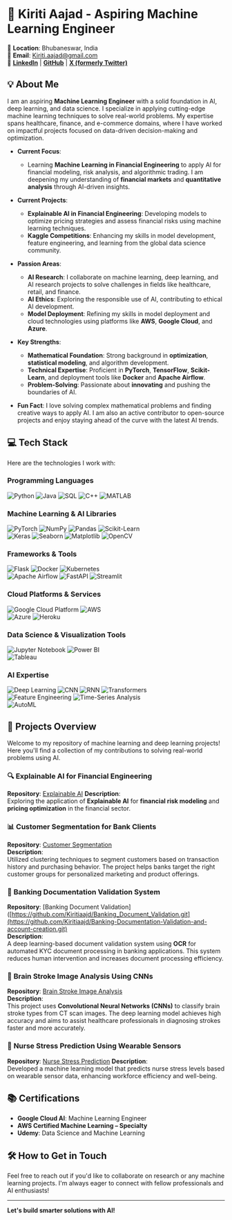 # 🌟 **Kiriti Aajad - Aspiring Machine Learning Engineer**  
📍 **Location**: Bhubaneswar, India  
📧 **Email**: Kiriti.aajad@gmail.com   
🔗 **[LinkedIn](https://www.linkedin.com/in/kiriti-aajad-7894101aa/)** | **[GitHub](https://github.com/Kiritiaajd)** | **[X (formerly Twitter)](https://x.com/kiriti_aajad)**  

## 💡 **About Me**  
I am an aspiring **Machine Learning Engineer** with a solid foundation in AI, deep learning, and data science. I specialize in applying cutting-edge machine learning techniques to solve real-world problems. My expertise spans healthcare, finance, and e-commerce domains, where I have worked on impactful projects focused on data-driven decision-making and optimization. 

- **Current Focus**:  
   - Learning **Machine Learning in Financial Engineering** to apply AI for financial modeling, risk analysis, and algorithmic trading. I am deepening my understanding of **financial markets** and **quantitative analysis** through AI-driven insights.

- **Current Projects**:  
   - **Explainable AI in Financial Engineering**: Developing models to optimize pricing strategies and assess financial risks using machine learning techniques.  
   - **Kaggle Competitions**: Enhancing my skills in model development, feature engineering, and learning from the global data science community.

- **Passion Areas**:  
   - **AI Research**: I collaborate on machine learning, deep learning, and AI research projects to solve challenges in fields like healthcare, retail, and finance.  
   - **AI Ethics**: Exploring the responsible use of AI, contributing to ethical AI development.  
   - **Model Deployment**: Refining my skills in model deployment and cloud technologies using platforms like **AWS**, **Google Cloud**, and **Azure**.

- **Key Strengths**:  
   - **Mathematical Foundation**: Strong background in **optimization**, **statistical modeling**, and algorithm development.  
   - **Technical Expertise**: Proficient in **PyTorch**, **TensorFlow**, **Scikit-Learn**, and deployment tools like **Docker** and **Apache Airflow**.  
   - **Problem-Solving**: Passionate about **innovating** and pushing the boundaries of AI.

- **Fun Fact**: I love solving complex mathematical problems and finding creative ways to apply AI. I am also an active contributor to open-source projects and enjoy staying ahead of the curve with the latest AI trends.

## 💻 **Tech Stack**  
Here are the technologies I work with:

### **Programming Languages**  
![Python](https://img.shields.io/badge/python-%2314354C.svg?style=for-the-badge&logo=python&logoColor=white) ![Java](https://img.shields.io/badge/java-%23ED8B00.svg?style=for-the-badge&logo=openjdk&logoColor=white) ![SQL](https://img.shields.io/badge/SQL-%2300707F.svg?style=for-the-badge&logo=postgresql&logoColor=white) ![C++](https://img.shields.io/badge/C++-%2300599C.svg?style=for-the-badge&logo=cplusplus&logoColor=white) ![MATLAB](https://img.shields.io/badge/MATLAB-%23E20000.svg?style=for-the-badge&logo=matlab&logoColor=white)

### **Machine Learning & AI Libraries**  
![PyTorch](https://img.shields.io/badge/PyTorch-%23EE4C2C.svg?style=for-the-badge&logo=PyTorch&logoColor=white) ![NumPy](https://img.shields.io/badge/numpy-%23013243.svg?style=for-the-badge&logo=numpy&logoColor=white) ![Pandas](https://img.shields.io/badge/pandas-%23150458.svg?style=for-the-badge&logo=pandas&logoColor=white) ![Scikit-Learn](https://img.shields.io/badge/scikit--learn-%23F7931E.svg?style=for-the-badge&logo=scikit-learn&logoColor=white)  
![Keras](https://img.shields.io/badge/Keras-%23D00000.svg?style=for-the-badge&logo=Keras&logoColor=white) ![Seaborn](https://img.shields.io/badge/Seaborn-%23000000.svg?style=for-the-badge&logo=seaborn&logoColor=white) ![Matplotlib](https://img.shields.io/badge/Matplotlib-%23E6E6E6.svg?style=for-the-badge&logo=matplotlib&logoColor=black) ![OpenCV](https://img.shields.io/badge/OpenCV-%23EE4C2C.svg?style=for-the-badge&logo=opencv&logoColor=white)

### **Frameworks & Tools**  
![Flask](https://img.shields.io/badge/Flask-%23000000.svg?style=for-the-badge&logo=flask&logoColor=white) ![Docker](https://img.shields.io/badge/Docker-%232496ED.svg?style=for-the-badge&logo=docker&logoColor=white) ![Kubernetes](https://img.shields.io/badge/Kubernetes-%233C8739.svg?style=for-the-badge&logo=kubernetes&logoColor=white)  
![Apache Airflow](https://img.shields.io/badge/Apache%20Airflow-%23696969.svg?style=for-the-badge&logo=apache-airflow&logoColor=white) ![FastAPI](https://img.shields.io/badge/FastAPI-%23FF5C5C.svg?style=for-the-badge&logo=fastapi&logoColor=white) ![Streamlit](https://img.shields.io/badge/Streamlit-%233AB0A7.svg?style=for-the-badge&logo=streamlit&logoColor=white)

### **Cloud Platforms & Services**  
![Google Cloud Platform](https://img.shields.io/badge/Google%20Cloud-%23FFCC00.svg?style=for-the-badge&logo=googlecloud&logoColor=white) ![AWS](https://img.shields.io/badge/AWS-%23FF9900.svg?style=for-the-badge&logo=amazonaws&logoColor=white)  
![Azure](https://img.shields.io/badge/Azure-%23007FFF.svg?style=for-the-badge&logo=microsoftazure&logoColor=white) ![Heroku](https://img.shields.io/badge/Heroku-%23C8C8C8.svg?style=for-the-badge&logo=heroku&logoColor=white)

### **Data Science & Visualization Tools**  
![Jupyter Notebook](https://img.shields.io/badge/Jupyter%20Notebook-%23F37626.svg?style=for-the-badge&logo=jupyter&logoColor=white) ![Power BI](https://img.shields.io/badge/Power%20BI-%23007A8A.svg?style=for-the-badge&logo=powerbi&logoColor=white)  
![Tableau](https://img.shields.io/badge/Tableau-%23E97627.svg?style=for-the-badge&logo=tableau&logoColor=white)

### **AI Expertise**  
![Deep Learning](https://img.shields.io/badge/Deep%20Learning-%23378E3D.svg?style=for-the-badge&logo=tensorflow&logoColor=white) ![CNN](https://img.shields.io/badge/CNN-%23000C39.svg?style=for-the-badge&logo=tensorflow&logoColor=white) ![RNN](https://img.shields.io/badge/RNN-%23000000.svg?style=for-the-badge&logo=python&logoColor=white) ![Transformers](https://img.shields.io/badge/Transformers-%23FF6F00.svg?style=for-the-badge&logo=transformers&logoColor=white)  
![Feature Engineering](https://img.shields.io/badge/Feature%20Engineering-%23D50000.svg?style=for-the-badge&logo=python&logoColor=white) ![Time-Series Analysis](https://img.shields.io/badge/Time--Series%20Analysis-%23FF6F00.svg?style=for-the-badge&logo=python&logoColor=white)  
![AutoML](https://img.shields.io/badge/AutoML-%23FFB11C.svg?style=for-the-badge&logo=automl&logoColor=white)  

## 📂 **Projects Overview**

Welcome to my repository of machine learning and deep learning projects! Here you'll find a collection of my contributions to solving real-world problems using AI.

### 🔍 **Explainable AI for Financial Engineering**  
**Repository**: [Explainable AI]([https://github.com/Kiritiaajd/Explainable_AI.git](https://github.com/Kiritiaajd/Credit_risk_analysis_with_ExplainableAI.git))  
**Description**:  
Exploring the application of **Explainable AI** for **financial risk modeling** and **pricing optimization** in the financial sector.

### 📊 **Customer Segmentation for Bank Clients**  
**Repository**: [Customer Segmentation](https://github.com/Kiritiaajd/Customer-Segmentation-for-Banking-Clients.git)  
**Description**:  
Utilized clustering techniques to segment customers based on transaction history and purchasing behavior. The project helps banks target the right customer groups for personalized marketing and product offerings.

### 📄 **Banking Documentation Validation System**  
**Repository**: [Banking Document Validation]([https://github.com/Kiritiaajd/Banking_Document_Validation.git](https://github.com/Kiritiaajd/Banking-Documentation-Validation-and-account-creation.git)  
**Description**:  
A deep learning-based document validation system using **OCR** for automated KYC document processing in banking applications. This system reduces human intervention and increases document processing efficiency.

### 🧠 **Brain Stroke Image Analysis Using CNNs**  
**Repository**: [Brain Stroke Image Analysis](https://github.com/Kiritiaajd/Brain_Stroke_Image_Analysis.git)  
**Description**:  
This project uses **Convolutional Neural Networks (CNNs)** to classify brain stroke types from CT scan images. The deep learning model achieves high accuracy and aims to assist healthcare professionals in diagnosing strokes faster and more accurately.

### 🏥 **Nurse Stress Prediction Using Wearable Sensors**  
**Repository**: [Nurse Stress Prediction]([https://github.com/Kiritiaajd/Nurse_Stress_Prediction.git](https://github.com/Kiritiaajd/Hospital-Employee-Stress-Prediction-Using-Wearable-Sensors.git))  
**Description**:  
Developed a machine learning model that predicts nurse stress levels based on wearable sensor data, enhancing workforce efficiency and well-being.


## 📚 **Certifications**
- **Google Cloud AI**: Machine Learning Engineer  
- **AWS Certified Machine Learning – Specialty**  
- **Udemy**: Data Science and Machine Learning

## 🛠 **How to Get in Touch**  
Feel free to reach out if you'd like to collaborate on research or any machine learning projects. I'm always eager to connect with fellow professionals and AI enthusiasts!

---

**Let's build smarter solutions with AI!**

